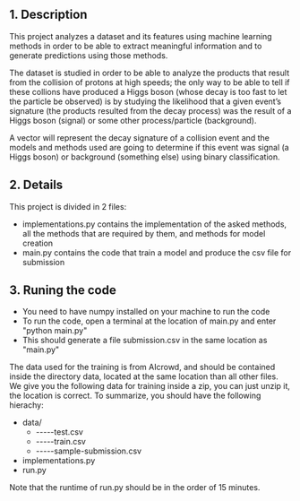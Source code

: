 ## 1. Description


This project analyzes a dataset and its features using machine learning methods in order to be able to extract meaningful information and to generate predictions using those methods.

The dataset is studied in order to be able to analyze the products that result from the collision of protons at high speeds; the only way to be able to tell if these collions have produced a Higgs boson (whose decay is too fast to let the particle be observed) is by studying the likelihood that a given event’s signature (the products resulted from the decay process) was the result of a Higgs boson (signal) or some other process/particle (background).

A vector will represent the decay signature of a collision event and the models and methods used are going to determine if this event was signal (a Higgs boson) or background (something else) using binary classification.


## 2. Details
This project is divided in 2 files:

- implementations.py contains the implementation of the asked methods, all the methods that are required by them, and methods for model creation
- main.py contains the code that train a model and produce the csv file for submission



## 3. Runing the code

- You need to have numpy installed on your machine to run the code
- To run the code, open a terminal at the location of main.py and enter "python main.py"
- This should generate a file submission.csv in the same location as "main.py"


The data used for the training is from AIcrowd, and should be contained inside the directory data, located at the same location than all other files.
We give you the following data for training inside a zip, you can just unzip it, the location is correct. To summarize, you should have the following hierachy:

* data/
  * -----test.csv
  * -----train.csv
  * -----sample-submission.csv
* implementations.py
* run.py


Note that the runtime of run.py should be in the order of 15 minutes.










